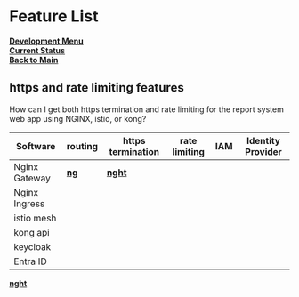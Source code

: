 # Feature List

**[Development Menu](./menu.md)**\
**[Current Status](../status/weekly/current_status.md)**\
**[Back to Main](../../README.md)**

## https and rate limiting features

How can I get both https termination and rate limiting for the report system web app using NGINX, istio, or kong?

| Software      | routing                                                              | https termination                                                        | rate limiting | IAM | Identity Provider |
|---------------|----------------------------------------------------------------------|--------------------------------------------------------------------------|---------------|-----|-------------------|
| Nginx Gateway | **[ng](../../research/m_z/nginx_gateway_fabric/routing_traffic.md)** | **[nght](../../research/m_z/nginx_gateway_fabric/https_termination.md)** |               |     |                   |
| Nginx Ingress |                                                                      |                                                                          |               |     |                   |
| istio mesh    |                                                                      |                                                                          |               |     |                   |
| kong api      |                                                                      |                                                                          |               |     |                   |
| keycloak      |                                                                      |                                                                          |               |     |                   |
| Entra ID      |                                                                      |                                                                          |               |     |                   |

**[nght](../../research/m_z/nginx_gateway_fabric/https_termination.md)**
